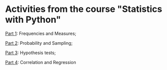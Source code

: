# Activities from the course "Statistics with Python"

[Part 1](https://www.alura.com.br/curso-online-estatistica-distribuicoes-e-medidas): Frequencies and Measures;

[Part 2](https://www.alura.com.br/curso-online-estatistica-probabilidade-e-amostragem): Probability and Sampling;

[Part 3](https://www.alura.com.br/curso-online-estatistica-testes-hipotestes): Hypothesis tests;

[Part 4](https://www.alura.com.br/curso-online-estatistica-correlacao-regressao): Correlation and Regression
